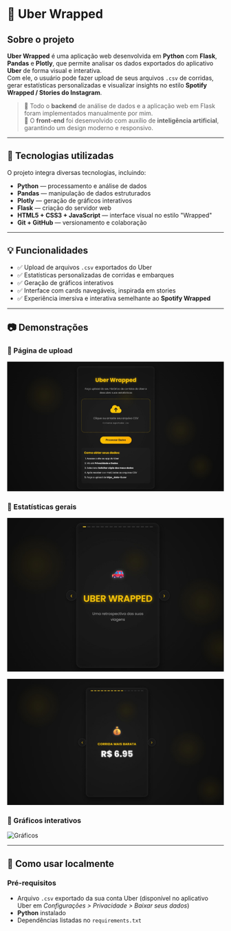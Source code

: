 # 🚗 Uber Wrapped

## Sobre o projeto

**Uber Wrapped** é uma aplicação web desenvolvida em **Python** com **Flask**, **Pandas** e **Plotly**, que permite analisar os dados exportados do aplicativo **Uber** de forma visual e interativa.  
Com ele, o usuário pode fazer upload de seus arquivos `.csv` de corridas, gerar estatísticas personalizadas e visualizar insights no estilo **Spotify Wrapped / Stories do Instagram**.

> 🔧 Todo o **backend** de análise de dados e a aplicação web em Flask foram implementados manualmente por mim.  
> 🎨 O **front-end** foi desenvolvido com auxílio de **inteligência artificial**, garantindo um design moderno e responsivo.

---

## 🚀 Tecnologias utilizadas

O projeto integra diversas tecnologias, incluindo:

- **Python** — processamento e análise de dados
- **Pandas** — manipulação de dados estruturados  
- **Plotly** — geração de gráficos interativos  
- **Flask** — criação do servidor web  
- **HTML5 + CSS3 + JavaScript** — interface visual no estilo "Wrapped"  
- **Git + GitHub** — versionamento e colaboração  

---

## 💡 Funcionalidades

- ✅ Upload de arquivos `.csv` exportados do Uber  
- ✅ Estatísticas personalizadas de corridas e embarques  
- ✅ Geração de gráficos interativos 
- ✅ Interface com cards navegáveis, inspirada em stories  
- ✅ Experiência imersiva e interativa semelhante ao **Spotify Wrapped**  

---

## 📷 Demonstrações

### 🔻 Página de upload  
![Upload](/exemplos/upload.jpeg)

### 🔻 Estatísticas gerais  
![Estatísticas](/exemplos/Gerais2.png)

![Estatísticas](/exemplos/Gerais.jpeg)

### 🔻 Gráficos interativos  
![Gráficos](/exemplos/Gráficos.jpeg)

---

## 🔄 Como usar localmente

### Pré-requisitos
- Arquivo `.csv` exportado da sua conta Uber (disponível no aplicativo Uber em *Configurações > Privacidade > Baixar seus dados*)  
- **Python** instalado  
- Dependências listadas no `requirements.txt`  
